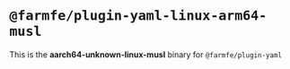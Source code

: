 # `@farmfe/plugin-yaml-linux-arm64-musl`

This is the **aarch64-unknown-linux-musl** binary for `@farmfe/plugin-yaml`
